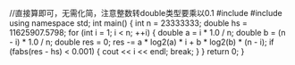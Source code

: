//直接算即可，无需化简，注意整数转double类型要乘以0.1
#include <iostream>
#include <cmath>
using namespace std;
int main()
{
    int n = 23333333;
    double hs = 11625907.5798;
    for (int i = 1; i < n; ++i)
    {
      double a = i * 1.0 / n;
      double b = (n - i) * 1.0 / n;
      double res = 0;
      res -= a * log2(a) * i + b * log2(b) * (n - i);
      if (fabs(res - hs) < 0.001) {
        cout << i << endl;
        break;
      }
    }
    return 0;
}

